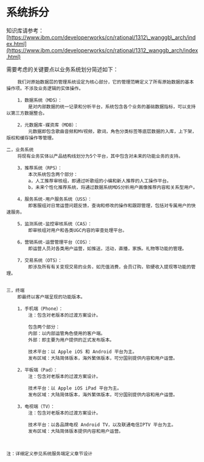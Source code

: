 # 系统拆分

知识库请参考：[https://www.ibm.com/developerworks/cn/rational/1312\_wanggb\_arch/index.html](https://www.ibm.com/developerworks/cn/rational/1312_wanggb_arch/index.html)

需要考虑的关键要点以业务系统划分简述如下：

```
    我们对原始数据层的管理系统设定为核心部分，它的管理范畴定义了所有原始数据的基本操作项。不涉及业务逻辑的实体操作。

    1，数据系统（MDS）：
        是对内部数据的统一记录和分析平台，系统包含各个业务的基础数据指标，可以支持以第三方数据整合。

    2，元数据库-媒资库（MDB）：
        元数据即包含歌曲音频和MV视频，歌词，角色分类标签等底层数据的入库，上下架，版权和缓存操作等管理。

二，业务系统
    将现有业务实体以产品结构线划分为5个平台，其中包含对未来的功能业务的支持。

    3，推荐系统（RPS）：
        本次系统包含两个部分：
        a，人工推荐审核组，即通过听歌组的小编和新人推荐的人工操作平台。
        b，未来个性化推荐系统，将通过数据系统MDS分析用户画像推荐内容和关系型用户。

    4，服务系统-用户服务系统（USS）：
        即客服组对日常运营问题反馈，查询和修改的操作和跟踪管理，包括对专属用户的快速服务。

    5，监测系统-监控审核系统（CAS）：
        即审核组对用户和各类UGC内容的审查处理平台。

    6，营销系统-运营管理平台（COS）：
        即运营人员对各类用户运营，如推送，活动，直播，家族。礼物等功能的管理。

    7，交易系统（OTS）：
        即涉及所有有关变现交易的业务，如充值消费，会员订购，软硬收入提现等功能的管理。


三，终端
    即最终以客户端呈现的功能版本。

    1，手机端（Phone）：
        注：包含对老版本的过渡方案设计。

        包含两个部分：
        内部：以内部运管角色使用的客户端。
        外部：即主要为用户提供的正式发布版本。

        技术平台：以 Apple iOS 和 Android 平台为主。
        发布区域：大陆简体版本，海外繁体版本，可分国别提供内容和用户运营。

    2，平板端（Pad）：
        注：包含对老版本的过渡方案设计。

        技术平台：以 Apple iOS iPad 平台为主。
        发布区域：大陆简体版本，海外繁体版本，可分国别提供内容和用户运营。

    3，电视端（TV）：
        注：包含对老版本的过渡方案设计。

        技术平台：以各品牌电视 Android TV，以及联通电信IPTV 平台为主。
        发布区域：大陆简体版本提供内容和用户运营。



注：详细定义参见系统服务端定义章节设计
```




